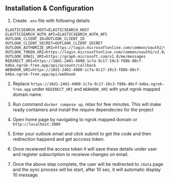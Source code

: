 ## Installation & Configuration

1. Create `.env` file with following details

```
ELASTICSEARCH_HOST=ELASTICSEARCH_HOST
ELASTICSEARCH_AUTH_API=ELASTICSEARCH_AUTH_API
OUTLOOK_CLIENT_ID=OUTLOOK_CLIENT_ID
OUTLOOK_CLIENT_SECRET=OUTLOOK_CLIENT_SECRET
OUTLOOK_AUTHORIZE_URI=https://login.microsoftonline.com/common/oauth2/v2.0/authorize
OUTLOOK_TOKEN_URI=https://login.microsoftonline.com/common/oauth2/v2.0/token
OUTLOOK_EMAIL_URI=https://graph.microsoft.com/v1.0/me/messages
REDIRECT_URI=https://10d1-2401-4900-1c7a-9c17-19c3-f88b-80cf-b4ba.ngrok-free.app/api/account/callback
WEBHOOK_URI=https://10d1-2401-4900-1c7a-9c17-19c3-f88b-80cf-b4ba.ngrok-free.app/api/webhook
```
2. Replace `https://10d1-2401-4900-1c7a-9c17-19c3-f88b-80cf-b4ba.ngrok-free.app` under `REDIRECT_URI` and `WEBHOOK_URI` with yout ngrok mapped domain name.

3. Run command `docker compose up`, relax for few minutes. This will make ready containers and install the require dependecies for the project

4. Open home page by navigating to ngrok mapped domain or `http://localhost:3000`

5. Enter your outlook email and click submit to get the code and then redirection happend and get acccess token.

6. Once receieved the access token it will save these details under user and register subscription to receieve changes on email.

7. Once the above step complete, the user will be redirected to `/data` page and the sync process will be start, after 10 sec, it will automatic display 10 message.

